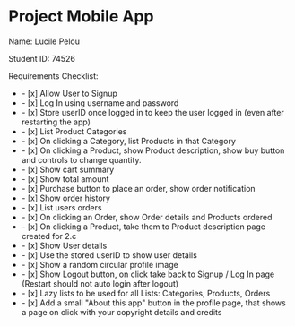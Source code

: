# Project Mobile App

Name: Lucile Pelou

Student ID: 74526

Requirements Checklist:

<ul>
  <li>- [x] Allow User to Signup</li>
  <li>- [x] Log In using username and password</li>
  <li>- [x] Store userID once logged in to keep the user logged in (even after restarting the app)</li>
  <li>- [x] List Product Categories</li>
  <li>- [x] On clicking a Category, list Products in that Category</li>
  <li>- [x] On clicking a Product, show Product description, show buy button and controls to change quantity.</li>
  <li>- [x] Show cart summary</li>
  <li>- [x] Show total amount</li>
  <li>- [x] Purchase button to place an order, show order notification</li>
  <li>- [x] Show order history</li>
  <li>- [x] List users orders</li>
  <li>- [x] On clicking an Order, show Order details and Products ordered</li>
  <li>- [x] On clicking a Product, take them to Product description page created for 2.c</li>
  <li>- [x] Show User details</li>
  <li>- [x] Use the stored userID to show user details</li>
  <li>- [x] Show a random circular profile image</li>
  <li>- [x] Show Logout button, on click take back to Signup / Log In page (Restart should not auto login after logout)</li>
  <li>- [x] Lazy lists to be used for all Lists: Categories, Products, Orders</li>
  <li>- [x] Add a small "About this app" button in the profile page, that shows a page on click with your copyright details and credits</li>
</ul>
